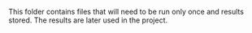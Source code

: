 This folder contains files that will need to be run only once and results stored. The results are later used in the project. 
